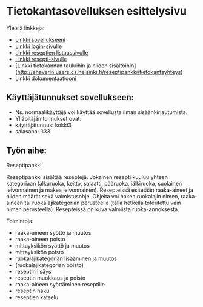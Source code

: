 # Tietokantasovelluksen esittelysivu

Yleisiä linkkejä:

* [Linkki sovellukseeni](http://ehaverin.users.cs.helsinki.fi/reseptipankki/)
 * [Linkki login-sivulle](http://ehaverin.users.cs.helsinki.fi/reseptipankki/login)
 * [Linkki reseptien listaussivulle](http://ehaverin.users.cs.helsinki.fi/reseptipankki/recipe)
 * [Linkki resepti-sivulle](http://ehaverin.users.cs.helsinki.fi/reseptipankki/recipe/1)
 * [Linkki tietokannan tauluihin ja niiden sisältöihin] (http://ehaverin.users.cs.helsinki.fi/reseptipankki/tietokantayhteys)
* [Linkki dokumentaatiooni](https://github.com/wirefox/reseptipankki/blob/master/doc/dokumentaatio.pdf)

## Käyttäjätunnukset sovellukseen:
* Ns. normaalikäyttäjä voi käyttää sovellusta ilman sisäänkirjautumista.
* Ylläpitäjän tunnukset ovat:
 * käyttäjätunnus: kokki3
 * salasana: 333

## Työn aihe:

Reseptipankki

Reseptipankki sisältää reseptejä. Jokainen resepti kuuluu yhteen kategoriaan (alkuruoka, keitto, salaatti, pääruoka, jälkiruoka, suolainen leivonnainen ja makea leivonnainen). Resepteissä esitetään raaka-aineet ja niiden määrät sekä valmistusohje. Ohjeita voi hakea ruokalajin nimen, raaka-aineen tai ruokalajikategorian perusteella (tällä hetkellä toteutettu vain nimen perusteella). Resepteissä on  kuva valmiista ruoka-annoksesta.

Toimintoja:

* raaka-aineen syöttö ja muutos
* raaka-aineen poisto
* mittayksikön syöttö ja muutos
* mittayksikön poisto
* ruokalajikategorian lisääminen ja muutos
* (ruokalajikategorian poisto)
* reseptin lisäys
* reseptin muokkaus ja poisto
* raaka-aineen syöttäminen reseptille
* reseptin haku
* reseptien katselu

